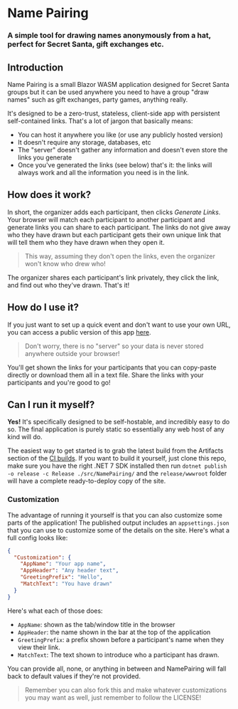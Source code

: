 ﻿# Name Pairing

### A simple tool for drawing names anonymously from a hat, perfect for Secret Santa, gift exchanges etc.

## Introduction

Name Pairing is a small Blazor WASM application designed for Secret Santa groups but it can be used anywhere you need to have a group "draw names" such as gift exchanges, party games, anything really.

It's designed to be a zero-trust, stateless, client-side app with persistent self-contained links. That's a lot of jargon that basically means:

- You can host it anywhere you like (or use any publicly hosted version)
- It doesn't require any storage, databases, etc
- The "server" doesn't gather any information and doesn't even store the links you generate
- Once you've generated the links (see below) that's it: the links will always work and all the information you need is in the link.

## How does it work?

In short, the organizer adds each participant, then clicks *Generate Links*. Your browser will match each participant to another participant and generate links you can share to each participant. The links do not give away who they have drawn but each participant gets their own unique link that will tell them who they have drawn when they open it.

> This way, assuming they don't open the links, even the organizer won't know who drew who!

The organizer shares each participant's link privately, they click the link, and find out who they've drawn. That's it!

## How do I use it?

If you just want to set up a quick event and don't want to use your own URL, you can access a public version of this app [here](https://agc93.github.io/name-pairing/). 

> Don't worry, there is no "server" so your data is never stored anywhere outside your browser!

You'll get shown the links for your participants that you can copy-paste directly or download them all in a text file. Share the links with your participants and you're good to go!

## Can I run it myself?

**Yes!** It's specifically designed to be self-hostable, and incredibly easy to do so. The final application is purely static so essentially any web host of any kind will do. 

The easiest way to get started is to grab the latest build from the Artifacts section of the [CI builds](https://github.com/agc93/name-pairing/actions/workflows/static.yml). If you want to build it yourself, just clone this repo, make sure you have the right .NET 7 SDK installed then run `dotnet publish -o release -c Release ./src/NamePairing/` and the `release/wwwroot` folder will have a complete ready-to-deploy copy of the site.

### Customization

The advantage of running it yourself is that you can also customize some parts of the application! The published output includes an `appsettings.json` that you can use to customize some of the details on the site. Here's what a full config looks like: 

```json
{
  "Customization": {
    "AppName": "Your app name",
    "AppHeader": "Any header text",
    "GreetingPrefix": "Hello",
    "MatchText": "You have drawn"
  }
}
```
Here's what each of those does:

- `AppName`: shown as the tab/window title in the browser
- `AppHeader`: the name shown in the bar at the top of the application
- `GreetingPrefix`: a prefix shown before a participant's name when they view their link.
- `MatchText`: The text shown to introduce who a participant has drawn.

You can provide all, none, or anything in between and NamePairing will fall back to default values if they're not provided.

> Remember you can also fork this and make whatever customizations you may want as well, just remember to follow the LICENSE!